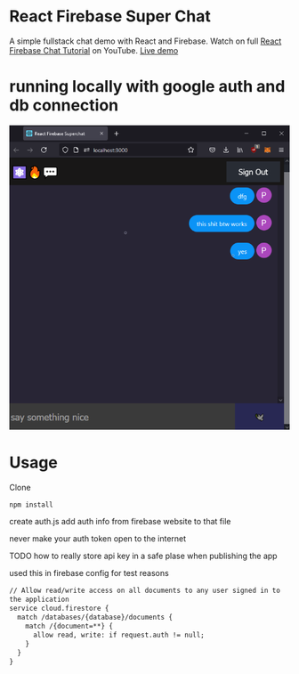 # React Firebase Super Chat

A simple fullstack chat demo with React and Firebase. 
Watch on full [React Firebase Chat Tutorial](https://youtu.be/zQyrwxMPm88) on YouTube. 
[Live demo](https://fireship-demos.web.app/)


# running locally with google auth and db connection
![screencap](Capture.PNG)

# Usage

Clone
```bash
npm install
```
create auth.js
add auth info from firebase website to that file

never make your auth token open to the internet

TODO how to really store api key in a safe plase when publishing the app

used this in firebase config for test reasons

```
// Allow read/write access on all documents to any user signed in to the application
service cloud.firestore {
  match /databases/{database}/documents {
    match /{document=**} {
      allow read, write: if request.auth != null;
    }
  }
}
```

